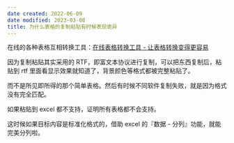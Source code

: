 ```yaml
---
date created: 2022-06-09
date modified: 2023-03-08
title: 为什么表格的复制粘贴有时候表现诡异
---
```


在线的各种表格互相转换工具：[在线表格转换工具 - 让表格转换变得更容易](https://tableconvert.com/zh-CN/)

因为复制粘贴其实采用的 RTF，即富文本协议进行复制，可以把东西复制后，粘贴到 rtf 里面看显示效果就知道了，背景颜色等格式都被完整粘贴了。

而不是所见即所得的那个简单表格。然后有时候不同软件复制失败，就是因为格式没有完全匹配。

如果粘贴到 excel 都不支持，证明所有表格都不会支持。

这时候如果目标内容是标准化格式的，借助 excel 的『数据 - 分列』功能，就能完美分列啦。
